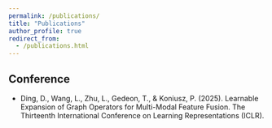 ```yaml
---
permalink: /publications/
title: "Publications"
author_profile: true
redirect_from: 
  - /publications.html
---
```



## Conference

- Ding, D., Wang, L., Zhu, L., Gedeon, T., & Koniusz, P. (2025). Learnable Expansion of Graph Operators for Multi-Modal Feature Fusion. The Thirteenth International Conference on Learning Representations (ICLR). 

